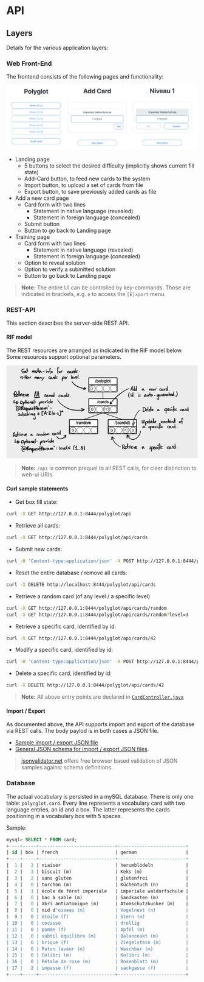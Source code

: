 # API

## Layers

Details for the various application layers:

### Web Front-End

The frontend consists of the following pages and functionality:

![ui](documentation/ui.png)

 * Landing page
   * 5 buttons to select the desired difficulty (implicitly shows current fill state)
   * Add-Card button, to feed new cards to the system
   * Import button, to upload a set of cards from file
   * Export button, to save previously added cards as file
 * Add a new card page
   * Card form with two lines
     * Statement in native language (revealed)
     * Statement in foreign language (concealed)
   * Submit button
   * Button to go back to Landing page
 * Training page
   * Card form with two lines
     * Statement in native language (revealed)
     * Statement in foreign language (concealed)
   * Option to reveal solution
   * Option to verify a submitted solution
   * Button to go back to Landing page

 > **Note:** The entire UI can be controlled by key-commands. Those are indicated in brackets, e.g. ```e``` to access the ```[E]xport``` menu.

### REST-API

This section describes the server-side REST API.

#### RIF model

The REST resources are arranged as indicated in the RIF model below. Some resources support optional parameters.

![rif](documentation/polyglot-rif.png)

 > **Note:** ```/api``` is common prequel to all REST calls, for clear distinction to web-ui URIs.

#### Curl sample statements

 * Get box fill state:  
```bash
curl -X GET http://127.0.0.1:8444/polyglot/api
```
 * Retrieve all cards:  
```bash
curl -X GET http://127.0.0.1:8444/polyglot/api/cards
```
 * Submit new cards:  
```bash
curl -H 'Content-type:application/json' -X POST http://127.0.0.1:8444/polyglot/api/cards --data '[{"french":"grenouille (f)","german":"Frosch (m)"}, {"french":"voiture (f)","german":"Auto (n)"}]'
```
 * Reset the entire database / remove all cards:  
```bash
curl -X DELETE http://localhost:8444/polyglot/api/cards
```
 * Retrieve a random card (of any level / a specific level)
```bash
curl -X GET http://127.0.0.1:8444/polyglot/api/cards/random
curl -X GET http://127.0.0.1:8444/polyglot/api/cards/random?level=3
```

 * Retrieve a specific card, identified by id:  
```bash
curl -X GET http://127.0.0.1:8444/polyglot/api/cards/42
```
 * Modify a specific card, identified by id:  
```bash
curl -H 'Content-type:application/json' -X POST http://127.0.0.1:8444/polyglot/api/cards/3 --data '{"id":3,"french":"amour (f)","german":"Liebe (f)","box":3}'
```
 * Delete a specific card, identified by id:  
```bash
curl -X DELETE http://127.0.0.1:8444/polyglot/api/cards/42
```

 > **Note:** All above entry points are declared in [```CardController.java```](src/main/java/eu/kartoffelquadrat/polyglot/CardController.java)


#### Import / Export

As documented above, the API supports import and export of the database via REST calls. The body paylod is in both cases a JSON file.

 * [Sample import / export JSON file](documentation/ie-sample.json)
 * [General JSON schema for import / export JSON files](documentation/ie-schema.json).

 > [jsonvalidator.net](https://www.jsonschemavalidator.net/) offers free browser based validation of JSON samples against schema definitions.

### Database

The actual vocabulary is persisted in a mySQL database. There is only one table: ```polycglot.card```. Every line represents a vocabulary card with two language entries, an id and a box. The latter represents the cards positioning in a vocabulary box with 5 spaces.

Sample:  
```SQL
mysql> SELECT * FROM card;
+----+-----+----------------------------+-------------------------+
| id | box | french                     | german                  |
+----+-----+----------------------------+-------------------------+
|  1 |   3 | niaiser                    | herumblödeln            |
|  2 |   3 | biscuit (m)                | Keks (m)                |
|  3 |   2 | sans gluten                | glutenfrei              |
|  4 |   0 | torchon (m)                | Küchentuch (n)          |
|  5 |   1 | école de fôret imperiale   | imperiale waldorfschule |
|  6 |   0 | bac à sable (m)            | Sandkasten (m)          |
|  7 |   0 | abri antiatomique (m)      | Atomschutzbunker (m)    |
|  8 |   0 | nid d'oiseau (m)           | Vogelnest (n)           |
|  9 |   0 | étoile (f)                 | Stern (m)               |
| 10 |   0 | cocasse                    | drollig                 |
| 11 |   0 | pomme (f)                  | Apfel (m)               |
| 12 |   0 | subtil équilibre (m)       | Balanceakt (m)          |
| 13 |   0 | brique (f)                 | Ziegelstein (m)         |
| 14 |   0 | Raton laveur (m)           | Waschbär (m)            |
| 15 |   0 | Colibri (m)                | Kolibri (m)             |
| 16 |   0 | Pétale de rose (m)         | Rosenblatt (m)          |
| 17 |   2 | impasse (f)                | sackgasse (f)           |
+----+-----+----------------------------+-------------------------+
```
